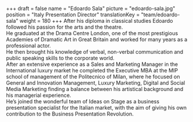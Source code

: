 +++
draft			= false
name			= "Edoardo Sala"
picture			= "edoardo-sala.jpg"
position 		= "Italy Presentation Director"
translationKey	= "team/edoardo-sala"
weight			= 180
+++
After his diploma in classical studies Edoardo followed his passion for the arts and the theatre.<br>He graduated at the Drama Centre London, one of the most prestigious Academies of Dramatic Art in Great Britain and worked for many years as a professional actor.<br>He then brought his knowledge of verbal, non-verbal communication and public speaking skills to the corporate world.<br>After an extensive experience as a Sales and Marketing Manager in the International luxury market he completed the Executive MBA at the MIP school of management of the Politecnico of Milan, where he focused on General and Innovation Management, Luxury Marketing, Digital and Social Media Marketing finding a balance between his artistical background and his managerial experience.<br>He’s joined the wonderful team of Ideas on Stage as a business presentation specialist for the Italian market, with the aim of giving his own contribution to the Business Presentation Revolution.